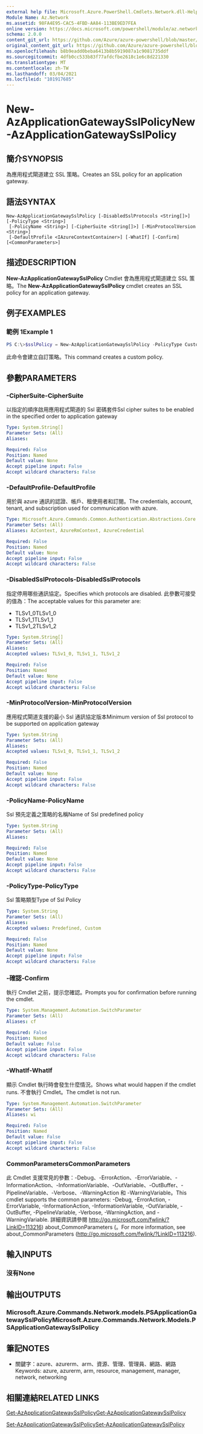 ```yaml
---
external help file: Microsoft.Azure.PowerShell.Cmdlets.Network.dll-Help.xml
Module Name: Az.Network
ms.assetid: 98FA4E95-CAC5-4FBD-AA84-113BE9ED7FEA
online version: https://docs.microsoft.com/powershell/module/az.network/new-azapplicationgatewaysslpolicy
schema: 2.0.0
content_git_url: https://github.com/Azure/azure-powershell/blob/master/src/Network/Network/help/New-AzApplicationGatewaySslPolicy.md
original_content_git_url: https://github.com/Azure/azure-powershell/blob/master/src/Network/Network/help/New-AzApplicationGatewaySslPolicy.md
ms.openlocfilehash: b8b9eadd0beba6413b8b5919087a1c9081735ddf
ms.sourcegitcommit: 4dfb0cc533b83f77afdcfbe2618c1e6c8d221330
ms.translationtype: MT
ms.contentlocale: zh-TW
ms.lasthandoff: 03/04/2021
ms.locfileid: "101917685"
---
```

# <span data-ttu-id="2bdb1-101">New-AzApplicationGatewaySslPolicy</span><span class="sxs-lookup"><span data-stu-id="2bdb1-101">New-AzApplicationGatewaySslPolicy</span></span>

## <span data-ttu-id="2bdb1-102">簡介</span><span class="sxs-lookup"><span data-stu-id="2bdb1-102">SYNOPSIS</span></span>
<span data-ttu-id="2bdb1-103">為應用程式閘道建立 SSL 策略。</span><span class="sxs-lookup"><span data-stu-id="2bdb1-103">Creates an SSL policy for an application gateway.</span></span>

## <span data-ttu-id="2bdb1-104">語法</span><span class="sxs-lookup"><span data-stu-id="2bdb1-104">SYNTAX</span></span>

```
New-AzApplicationGatewaySslPolicy [-DisabledSslProtocols <String[]>] [-PolicyType <String>]
 [-PolicyName <String>] [-CipherSuite <String[]>] [-MinProtocolVersion <String>]
 [-DefaultProfile <IAzureContextContainer>] [-WhatIf] [-Confirm] [<CommonParameters>]
```

## <span data-ttu-id="2bdb1-105">描述</span><span class="sxs-lookup"><span data-stu-id="2bdb1-105">DESCRIPTION</span></span>
<span data-ttu-id="2bdb1-106">**New-AzApplicationGatewaySslPolicy** Cmdlet 會為應用程式閘道建立 SSL 策略。</span><span class="sxs-lookup"><span data-stu-id="2bdb1-106">The **New-AzApplicationGatewaySslPolicy** cmdlet creates an SSL policy for an application gateway.</span></span>

## <span data-ttu-id="2bdb1-107">例子</span><span class="sxs-lookup"><span data-stu-id="2bdb1-107">EXAMPLES</span></span>

### <span data-ttu-id="2bdb1-108">範例 1</span><span class="sxs-lookup"><span data-stu-id="2bdb1-108">Example 1</span></span>
```powershell
PS C:\>$sslPolicy = New-AzApplicationGatewaySslPolicy -PolicyType Custom -MinProtocolVersion TLSv1_1 -CipherSuite "TLS_ECDHE_ECDSA_WITH_AES_128_GCM_SHA256", "TLS_ECDHE_ECDSA_WITH_AES_256_GCM_SHA384", "TLS_ECDHE_RSA_WITH_AES_128_CBC_SHA", "TLS_RSA_WITH_AES_128_GCM_SHA256"
```

<span data-ttu-id="2bdb1-109">此命令會建立自訂策略。</span><span class="sxs-lookup"><span data-stu-id="2bdb1-109">This command creates a custom policy.</span></span>

## <span data-ttu-id="2bdb1-110">參數</span><span class="sxs-lookup"><span data-stu-id="2bdb1-110">PARAMETERS</span></span>

### <span data-ttu-id="2bdb1-111">-CipherSuite</span><span class="sxs-lookup"><span data-stu-id="2bdb1-111">-CipherSuite</span></span>
<span data-ttu-id="2bdb1-112">以指定的順序啟用應用程式閘道的 Ssl 密碼套件</span><span class="sxs-lookup"><span data-stu-id="2bdb1-112">Ssl cipher suites to be enabled in the specified order to application gateway</span></span>

```yaml
Type: System.String[]
Parameter Sets: (All)
Aliases:

Required: False
Position: Named
Default value: None
Accept pipeline input: False
Accept wildcard characters: False
```

### <span data-ttu-id="2bdb1-113">-DefaultProfile</span><span class="sxs-lookup"><span data-stu-id="2bdb1-113">-DefaultProfile</span></span>
<span data-ttu-id="2bdb1-114">用於與 azure 通訊的認證、帳戶、租使用者和訂閱。</span><span class="sxs-lookup"><span data-stu-id="2bdb1-114">The credentials, account, tenant, and subscription used for communication with azure.</span></span>

```yaml
Type: Microsoft.Azure.Commands.Common.Authentication.Abstractions.Core.IAzureContextContainer
Parameter Sets: (All)
Aliases: AzContext, AzureRmContext, AzureCredential

Required: False
Position: Named
Default value: None
Accept pipeline input: False
Accept wildcard characters: False
```

### <span data-ttu-id="2bdb1-115">-DisabledSslProtocols</span><span class="sxs-lookup"><span data-stu-id="2bdb1-115">-DisabledSslProtocols</span></span>
<span data-ttu-id="2bdb1-116">指定停用哪些通訊協定。</span><span class="sxs-lookup"><span data-stu-id="2bdb1-116">Specifies which protocols are disabled.</span></span>
<span data-ttu-id="2bdb1-117">此參數可接受的值為：</span><span class="sxs-lookup"><span data-stu-id="2bdb1-117">The acceptable values for this parameter are:</span></span>
- <span data-ttu-id="2bdb1-118">TLSv1_0</span><span class="sxs-lookup"><span data-stu-id="2bdb1-118">TLSv1_0</span></span> 
- <span data-ttu-id="2bdb1-119">TLSv1_1</span><span class="sxs-lookup"><span data-stu-id="2bdb1-119">TLSv1_1</span></span> 
- <span data-ttu-id="2bdb1-120">TLSv1_2</span><span class="sxs-lookup"><span data-stu-id="2bdb1-120">TLSv1_2</span></span>

```yaml
Type: System.String[]
Parameter Sets: (All)
Aliases:
Accepted values: TLSv1_0, TLSv1_1, TLSv1_2

Required: False
Position: Named
Default value: None
Accept pipeline input: False
Accept wildcard characters: False
```

### <span data-ttu-id="2bdb1-121">-MinProtocolVersion</span><span class="sxs-lookup"><span data-stu-id="2bdb1-121">-MinProtocolVersion</span></span>
<span data-ttu-id="2bdb1-122">應用程式閘道支援的最小 Ssl 通訊協定版本</span><span class="sxs-lookup"><span data-stu-id="2bdb1-122">Minimum version of Ssl protocol to be supported on application gateway</span></span>

```yaml
Type: System.String
Parameter Sets: (All)
Aliases:
Accepted values: TLSv1_0, TLSv1_1, TLSv1_2

Required: False
Position: Named
Default value: None
Accept pipeline input: False
Accept wildcard characters: False
```

### <span data-ttu-id="2bdb1-123">-PolicyName</span><span class="sxs-lookup"><span data-stu-id="2bdb1-123">-PolicyName</span></span>
<span data-ttu-id="2bdb1-124">Ssl 預先定義之策略的名稱</span><span class="sxs-lookup"><span data-stu-id="2bdb1-124">Name of Ssl predefined policy</span></span>

```yaml
Type: System.String
Parameter Sets: (All)
Aliases:

Required: False
Position: Named
Default value: None
Accept pipeline input: False
Accept wildcard characters: False
```

### <span data-ttu-id="2bdb1-125">-PolicyType</span><span class="sxs-lookup"><span data-stu-id="2bdb1-125">-PolicyType</span></span>
<span data-ttu-id="2bdb1-126">Ssl 策略類型</span><span class="sxs-lookup"><span data-stu-id="2bdb1-126">Type of Ssl Policy</span></span>

```yaml
Type: System.String
Parameter Sets: (All)
Aliases:
Accepted values: Predefined, Custom

Required: False
Position: Named
Default value: None
Accept pipeline input: False
Accept wildcard characters: False
```

### <span data-ttu-id="2bdb1-127">-確認</span><span class="sxs-lookup"><span data-stu-id="2bdb1-127">-Confirm</span></span>
<span data-ttu-id="2bdb1-128">執行 Cmdlet 之前，提示您確認。</span><span class="sxs-lookup"><span data-stu-id="2bdb1-128">Prompts you for confirmation before running the cmdlet.</span></span>

```yaml
Type: System.Management.Automation.SwitchParameter
Parameter Sets: (All)
Aliases: cf

Required: False
Position: Named
Default value: False
Accept pipeline input: False
Accept wildcard characters: False
```

### <span data-ttu-id="2bdb1-129">-WhatIf</span><span class="sxs-lookup"><span data-stu-id="2bdb1-129">-WhatIf</span></span>
<span data-ttu-id="2bdb1-130">顯示 Cmdlet 執行時會發生什麼情況。</span><span class="sxs-lookup"><span data-stu-id="2bdb1-130">Shows what would happen if the cmdlet runs.</span></span>
<span data-ttu-id="2bdb1-131">不會執行 Cmdlet。</span><span class="sxs-lookup"><span data-stu-id="2bdb1-131">The cmdlet is not run.</span></span>

```yaml
Type: System.Management.Automation.SwitchParameter
Parameter Sets: (All)
Aliases: wi

Required: False
Position: Named
Default value: False
Accept pipeline input: False
Accept wildcard characters: False
```

### <span data-ttu-id="2bdb1-132">CommonParameters</span><span class="sxs-lookup"><span data-stu-id="2bdb1-132">CommonParameters</span></span>
<span data-ttu-id="2bdb1-133">此 Cmdlet 支援常見的參數：-Debug、-ErrorAction、-ErrorVariable、-InformationAction、-InformationVariable、-OutVariable、-OutBuffer、-PipelineVariable、-Verbose、-WarningAction 和 -WarningVariable。</span><span class="sxs-lookup"><span data-stu-id="2bdb1-133">This cmdlet supports the common parameters: -Debug, -ErrorAction, -ErrorVariable, -InformationAction, -InformationVariable, -OutVariable, -OutBuffer, -PipelineVariable, -Verbose, -WarningAction, and -WarningVariable.</span></span> <span data-ttu-id="2bdb1-134">詳細資訊請參閱 http://go.microsoft.com/fwlink/?LinkID=113216) about_CommonParameters (。</span><span class="sxs-lookup"><span data-stu-id="2bdb1-134">For more information, see about_CommonParameters (http://go.microsoft.com/fwlink/?LinkID=113216).</span></span>

## <span data-ttu-id="2bdb1-135">輸入</span><span class="sxs-lookup"><span data-stu-id="2bdb1-135">INPUTS</span></span>

### <span data-ttu-id="2bdb1-136">沒有</span><span class="sxs-lookup"><span data-stu-id="2bdb1-136">None</span></span>

## <span data-ttu-id="2bdb1-137">輸出</span><span class="sxs-lookup"><span data-stu-id="2bdb1-137">OUTPUTS</span></span>

### <span data-ttu-id="2bdb1-138">Microsoft.Azure.Commands.Network.models.PSApplicationGatewaySslPolicy</span><span class="sxs-lookup"><span data-stu-id="2bdb1-138">Microsoft.Azure.Commands.Network.Models.PSApplicationGatewaySslPolicy</span></span>

## <span data-ttu-id="2bdb1-139">筆記</span><span class="sxs-lookup"><span data-stu-id="2bdb1-139">NOTES</span></span>
* <span data-ttu-id="2bdb1-140">關鍵字：azure、azurerm、arm、資源、管理、管理員、網路、網路</span><span class="sxs-lookup"><span data-stu-id="2bdb1-140">Keywords: azure, azurerm, arm, resource, management, manager, network, networking</span></span>

## <span data-ttu-id="2bdb1-141">相關連結</span><span class="sxs-lookup"><span data-stu-id="2bdb1-141">RELATED LINKS</span></span>

[<span data-ttu-id="2bdb1-142">Get-AzApplicationGatewaySslPolicy</span><span class="sxs-lookup"><span data-stu-id="2bdb1-142">Get-AzApplicationGatewaySslPolicy</span></span>](./Get-AzApplicationGatewaySslPolicy.md)

[<span data-ttu-id="2bdb1-143">Set-AzApplicationGatewaySslPolicy</span><span class="sxs-lookup"><span data-stu-id="2bdb1-143">Set-AzApplicationGatewaySslPolicy</span></span>](./Set-AzApplicationGatewaySslPolicy.md)


